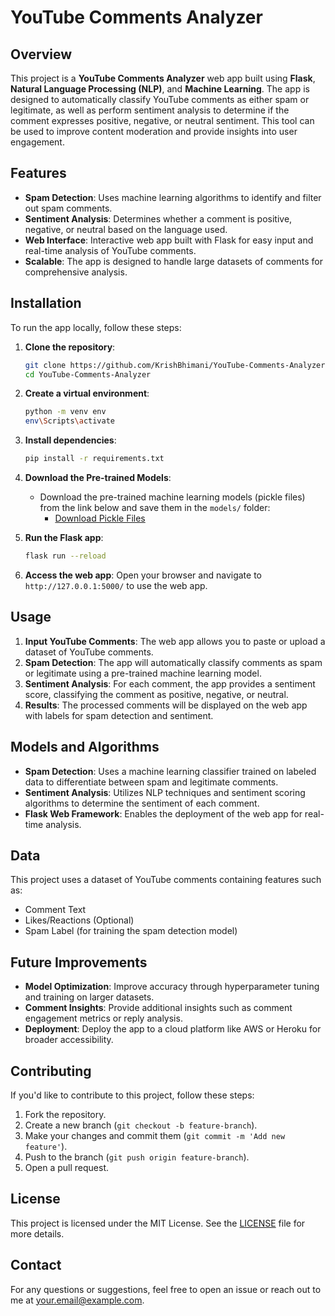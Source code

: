 # YouTube Comments Analyzer

## Overview

This project is a **YouTube Comments Analyzer** web app built using **Flask**, **Natural Language Processing (NLP)**, and **Machine Learning**. The app is designed to automatically classify YouTube comments as either spam or legitimate, as well as perform sentiment analysis to determine if the comment expresses positive, negative, or neutral sentiment. This tool can be used to improve content moderation and provide insights into user engagement.

## Features

- **Spam Detection**: Uses machine learning algorithms to identify and filter out spam comments.
- **Sentiment Analysis**: Determines whether a comment is positive, negative, or neutral based on the language used.
- **Web Interface**: Interactive web app built with Flask for easy input and real-time analysis of YouTube comments.
- **Scalable**: The app is designed to handle large datasets of comments for comprehensive analysis.

## Installation

To run the app locally, follow these steps:

1. **Clone the repository**:
    ```bash
    git clone https://github.com/KrishBhimani/YouTube-Comments-Analyzer.git
    cd YouTube-Comments-Analyzer
    ```

2. **Create a virtual environment**:
    ```bash
    python -m venv env
    env\Scripts\activate
    ```

3. **Install dependencies**:
    ```bash
    pip install -r requirements.txt
    ```

4. **Download the Pre-trained Models**:
    - Download the pre-trained machine learning models (pickle files) from the link below and save them in the `models/` folder:
      - [Download Pickle Files]([your-download-link-here](https://drive.google.com/drive/folders/1Q4jxmyvuJ4bUNJbbK3j3MNX0V2eLQDGx?usp=sharing))

5. **Run the Flask app**:
    ```bash
    flask run --reload
    ```

6. **Access the web app**: Open your browser and navigate to `http://127.0.0.1:5000/` to use the web app.

## Usage

1. **Input YouTube Comments**: The web app allows you to paste or upload a dataset of YouTube comments.
2. **Spam Detection**: The app will automatically classify comments as spam or legitimate using a pre-trained machine learning model.
3. **Sentiment Analysis**: For each comment, the app provides a sentiment score, classifying the comment as positive, negative, or neutral.
4. **Results**: The processed comments will be displayed on the web app with labels for spam detection and sentiment.

## Models and Algorithms

- **Spam Detection**: Uses a machine learning classifier trained on labeled data to differentiate between spam and legitimate comments.
- **Sentiment Analysis**: Utilizes NLP techniques and sentiment scoring algorithms to determine the sentiment of each comment.
- **Flask Web Framework**: Enables the deployment of the web app for real-time analysis.

## Data

This project uses a dataset of YouTube comments containing features such as:
- Comment Text
- Likes/Reactions (Optional)
- Spam Label (for training the spam detection model)

## Future Improvements

- **Model Optimization**: Improve accuracy through hyperparameter tuning and training on larger datasets.
- **Comment Insights**: Provide additional insights such as comment engagement metrics or reply analysis.
- **Deployment**: Deploy the app to a cloud platform like AWS or Heroku for broader accessibility.

## Contributing

If you'd like to contribute to this project, follow these steps:
1. Fork the repository.
2. Create a new branch (`git checkout -b feature-branch`).
3. Make your changes and commit them (`git commit -m 'Add new feature'`).
4. Push to the branch (`git push origin feature-branch`).
5. Open a pull request.

## License

This project is licensed under the MIT License. See the [LICENSE](LICENSE) file for more details.

## Contact

For any questions or suggestions, feel free to open an issue or reach out to me at [your.email@example.com](mailto:erkrishbhimani@gmail.com).

